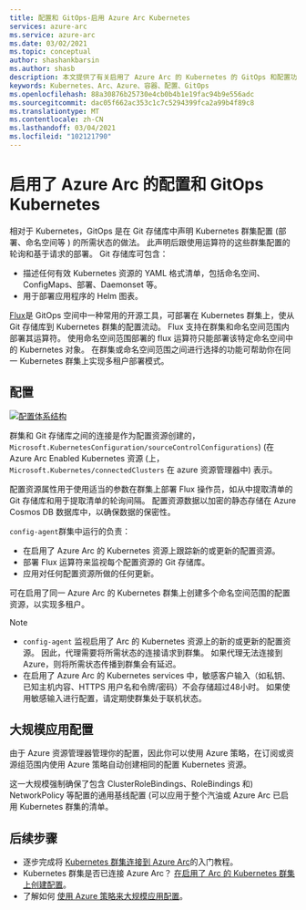 ```yaml
---
title: 配置和 GitOps-启用 Azure Arc Kubernetes
services: azure-arc
ms.service: azure-arc
ms.date: 03/02/2021
ms.topic: conceptual
author: shashankbarsin
ms.author: shasb
description: 本文提供了有关启用了 Azure Arc 的 Kubernetes 的 GitOps 和配置功能的概念性概述。
keywords: Kubernetes、Arc、Azure、容器、配置、GitOps
ms.openlocfilehash: 88a30876b25730e4cb0b4b1e19fac94b9e556adc
ms.sourcegitcommit: dac05f662ac353c1c7c5294399fca2a99b4f89c8
ms.translationtype: MT
ms.contentlocale: zh-CN
ms.lasthandoff: 03/04/2021
ms.locfileid: "102121790"
---
```

# <a name="configurations-and-gitops-with-azure-arc-enabled-kubernetes"></a>启用了 Azure Arc 的配置和 GitOps Kubernetes

相对于 Kubernetes，GitOps 是在 Git 存储库中声明 Kubernetes 群集配置 (部署、命名空间等 ) 的所需状态的做法。 此声明后跟使用运算符的这些群集配置的轮询和基于请求的部署。 Git 存储库可包含：
* 描述任何有效 Kubernetes 资源的 YAML 格式清单，包括命名空间、ConfigMaps、部署、Daemonset 等。
* 用于部署应用程序的 Helm 图表。

[Flux](https://docs.fluxcd.io/)是 GitOps 空间中一种常用的开源工具，可部署在 Kubernetes 群集上，使从 Git 存储库到 Kubernetes 群集的配置流动。 Flux 支持在群集和命名空间范围内部署其运算符。 使用命名空间范围部署的 flux 运算符只能部署该特定命名空间中的 Kubernetes 对象。 在群集或命名空间范围之间进行选择的功能可帮助你在同一 Kubernetes 群集上实现多租户部署模式。

## <a name="configurations"></a>配置

[![配置体系结构 ](./media/conceptual-configurations.png)](./media/conceptual-configurations.png#lightbox)

群集和 Git 存储库之间的连接是作为配置资源创建的， `Microsoft.KubernetesConfiguration/sourceControlConfigurations`)  (在 Azure Arc Enabled Kubernetes 资源 (上， `Microsoft.Kubernetes/connectedClusters` 在 azure 资源管理器中) 表示。 

配置资源属性用于使用适当的参数在群集上部署 Flux 操作员，如从中提取清单的 Git 存储库和用于提取清单的轮询间隔。 配置资源数据以加密的静态存储在 Azure Cosmos DB 数据库中，以确保数据的保密性。

`config-agent`群集中运行的负责：
* 在启用了 Azure Arc 的 Kubernetes 资源上跟踪新的或更新的配置资源。
* 部署 Flux 运算符来监视每个配置资源的 Git 存储库。
* 应用对任何配置资源所做的任何更新。 

可在启用了同一 Azure Arc 的 Kubernetes 群集上创建多个命名空间范围的配置资源，以实现多租户。

> [!NOTE]
> * `config-agent` 监视启用了 Arc 的 Kubernetes 资源上的新的或更新的配置资源。 因此，代理需要将所需状态的连接请求到群集。 如果代理无法连接到 Azure，则将所需状态传播到群集会有延迟。
> * 在启用了 Azure Arc 的 Kubernetes services 中，敏感客户输入（如私钥、已知主机内容、HTTPS 用户名和令牌/密码）不会存储超过48小时。 如果使用敏感输入进行配置，请定期使群集处于联机状态。

## <a name="apply-configurations-at-scale"></a>大规模应用配置

由于 Azure 资源管理器管理你的配置，因此你可以使用 Azure 策略，在订阅或资源组范围内使用 Azure 策略自动创建相同的配置 Kubernetes 资源。 

这一大规模强制确保了包含 ClusterRoleBindings、RoleBindings 和) NetworkPolicy 等配置的通用基线配置 (可以应用于整个汽油或 Azure Arc 已启用 Kubernetes 群集的清单。

## <a name="next-steps"></a>后续步骤

* 逐步完成将 [Kubernetes 群集连接到 Azure Arc](./connect-cluster.md)的入门教程。
* Kubernetes 群集是否已连接 Azure Arc？ [在启用了 Arc 的 Kubernetes 群集上创建配置](./use-gitops-connected-cluster.md)。
* 了解如何 [使用 Azure 策略来大规模应用配置](./use-azure-policy.md)。